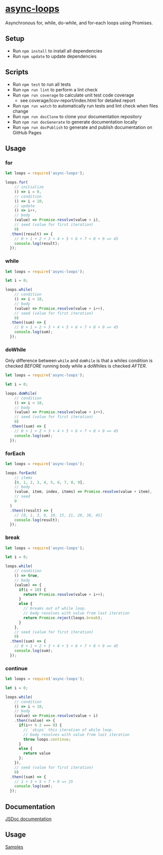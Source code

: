 # [async-loops](https://github.com/h2oboi89/async-loops)

Asynchronous for, while, do-while, and for-each loops using Promises.

## Setup
- Run `npm install` to install all dependencies
- Run `npm update` to update dependencies

## Scripts
- Run `npm test` to run all tests
- Run `npm run lint` to perform a lint check
- Run `npm run coverage` to calculate unit test code coverage
   - see coverage/lcov-report/index.html for detailed report
- Run `npm run watch` to automatically run tests and lint check when files change
- Run `npm run docClone` to clone your documentation repository
- Run `npm run docGenerate` to generate documentation locally
- Run `npm run docPublish` to generate and publish documentation on GitHub Pages

## Usage

### for

```js
let loops = require('async-loops');

loops.for(
    // initialize
    () => i = 0,
    // condition
    () => i < 10,
    // update
    () => i++,
    // body
    (value) => Promise.resolve(value + i),
    // seed (value for first iteration)
    0)
  .then((result) => {
    // 0 + 1 + 2 + 3 + 4 + 5 + 6 + 7 + 8 + 9 => 45
    console.log(result);
  });
```

### while

```js
let loops = require('async-loops');

let i = 0;

loops.while(
    // condition
    () => i < 10,
    // body
    (value) => Promise.resolve(value + i++),
    // seed (value for first iteration)
    0)
  .then((sum) => {
    // 0 + 1 + 2 + 3 + 4 + 5 + 6 + 7 + 8 + 9 => 45
    console.log(sum);
  });
```

### doWhile
Only difference between `while` and `doWhile` is that a whiles condition is
checked *BEFORE* running body while a doWhiles is checked *AFTER*.


```js
let loops = require('async-loops');

let i = 0;

loops.doWhile(
    // condition
    () => i < 10,
    // body
    (value) => Promise.resolve(value + i++),
    // seed (value for first iteration)
    0)
  .then((sum) => {
    // 0 + 1 + 2 + 3 + 4 + 5 + 6 + 7 + 8 + 9 => 45
    console.log(sum);
  });
```

### forEach

```js
let loops = require('async-loops');

loops.forEach(
    // items
    [0, 1, 2, 3, 4, 5, 6, 7, 8, 9],
    // body
    (value, item, index, items) => Promise.resolve(value + item),
    // seed
    0
  )
  .then((result) => {
    // [0, 1, 3, 6, 10, 15, 21, 28, 36, 45]
    console.log(result);
  });
```

### break

```js
let loops = require('async-loops');

let i = 0;

loops.while(
    // condition
    () => true,
    // body
    (value) => {
      if(i < 10) {
        return Promise.resolve(value + i++);
      }
      else {
        // breaks out of while loop.
        // body resolves with value from last iteration
        return Promise.reject(loops.break);
      }
    },
    // seed (value for first iteration)
    0)
  .then((sum) => {
    // 0 + 1 + 2 + 3 + 4 + 5 + 6 + 7 + 8 + 9 => 45
    console.log(sum);
  });
```

### continue

```js
let loops = require('async-loops');

let i = 0;

loops.while(
    // condition
    () => i < 10,
    // body
    (value) => Promise.resolve(value + i)
    .then((value) => {
      if(i++ % 2 === 0) {
        // `skips` this iteration of while loop.
        // body resolves with value from last iteration
        throw loops.continue;
      }
      else {
        return value
      };
    }),
    // seed (value for first iteration)
    0)
  .then((sum) => {
    // 1 + 3 + 5 + 7 + 9 => 25
    console.log(sum);
  });
```

## Documentation
[JSDoc documentation](https://h2oboi89.github.io/async-loops/)

## Usage
[Samples](https://github.com/h2oboi89/async-loops/tree/master/sample)
